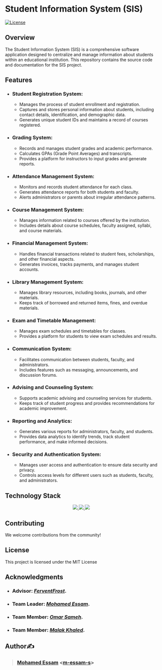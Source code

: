 # Student Information System (SIS)

[![License](https://img.shields.io/badge/license-MIT-blue.svg)](LICENSE)

## Overview

The Student Information System (SIS) is a comprehensive software application designed to centralize and manage information about students within an educational institution. This repository contains the source code and documentation for the SIS project.

## Features

- ### **Student Registration System:**
  - Manages the process of student enrollment and registration.
  - Captures and stores personal information about students, including contact details, identification, and demographic data.
  - Generates unique student IDs and maintains a record of courses registered.

- ### **Grading System:**
  - Records and manages student grades and academic performance.
  - Calculates GPAs (Grade Point Averages) and transcripts.
  - Provides a platform for instructors to input grades and generate reports.

- ### **Attendance Management System:**
  - Monitors and records student attendance for each class.
  - Generates attendance reports for both students and faculty.
  - Alerts administrators or parents about irregular attendance patterns.

- ### **Course Management System:**
  - Manages information related to courses offered by the institution.
  - Includes details about course schedules, faculty assigned, syllabi, and course materials.

- ### **Financial Management System:**
  - Handles financial transactions related to student fees, scholarships, and other financial aspects.
  - Generates invoices, tracks payments, and manages student accounts.

- ### **Library Management System:**
  - Manages library resources, including books, journals, and other materials.
  - Keeps track of borrowed and returned items, fines, and overdue materials.

- ### **Exam and Timetable Management:**
  - Manages exam schedules and timetables for classes.
  - Provides a platform for students to view exam schedules and results.

- ### **Communication System:**
  - Facilitates communication between students, faculty, and administrators.
  - Includes features such as messaging, announcements, and discussion forums.

- ### **Advising and Counseling System:**
  - Supports academic advising and counseling services for students.
  - Keeps track of student progress and provides recommendations for academic improvement.

- ### **Reporting and Analytics:**
  - Generates various reports for administrators, faculty, and students.
  - Provides data analytics to identify trends, track student performance, and make informed decisions.

- ### **Security and Authentication System:**
  - Manages user access and authentication to ensure data security and privacy.
  - Controls access levels for different users such as students, faculty, and administrators.

## Technology Stack

<p align="center">
  <a href="https://skillicons.dev">
    <img src="https://skillicons.dev/icons?i=figma,vscode,git,github" />
    <img src="https://skillicons.dev/icons?i=html,css,js" /> 
    <img src="https://skillicons.dev/icons?i=mysql,express,react,nodejs" />
  </a>
</p>


## Contributing

We welcome contributions from the community!

## License

This project is licensed under the MIT License

## Acknowledgments

- ### Advisor: [***FerventFrost***](https://github.com/FerventFrost). 
- ### Team Leader: [***Mohamed Essam***](https://github.com/m-essam-s). 
- ### Team Member: [***Omar Sameh***](https://github.com/O-sameh).
- ### Team Member: [***Malak Khaled***](https://github.com/Malak-Khaled).

## Author✍️

> ### **[Mohamed Essam](https://twitter.com/m-essam-s)** <[m-essam-s](https://github.com/m-essam-s)>